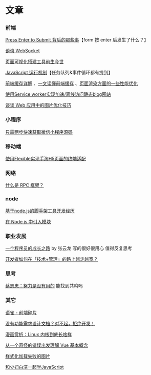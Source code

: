 # 文章

### 前端 <Badge text="看过后觉得挺好的一些内容" />
[Press Enter to Submit 背后的那些事](http://david-chen-blog.logdown.com/posts/177766-how-forms-submit-when-pressing-enter)【form 按 enter 后发生了什么？】

[谈谈 WebSocket](https://halfrost.com/websocket/)

[页面可视化搭建工具前生今世](https://zhuanlan.zhihu.com/p/37171897)

[JavaScript 运行机制](http://web.jobbole.com/95359/)【任务队列&事件循环都有提到】

[前端缓存详解](http://www.jianshu.com/p/256d0873c398) <Badge text="缓存" />、[一文读懂前端缓存](https://zhuanlan.zhihu.com/p/44789005) <Badge text="缓存" /> 、[页面渲染方面的一些性能优化](https://github.com/amfe/article/issues/47)

[使用Service worker实现加速/离线访问静态blog网站](http://web.jobbole.com/90421/)

[谈谈 Web 应用中的图片优化技巧](https://www.infoq.cn/article/gxV277O5ZZsR5w5er4pE)

### 小程序
[只需两步快速获取微信小程序源码](https://juejin.im/post/5b0e431f51882515497d979f)

### 移动端
[使用Flexible实现手淘H5页面的终端适配](https://github.com/amfe/article/issues/17)

### 网络
[什么是 RPC 框架？](https://www.zhihu.com/question/25536695)

### node
[基于node.js的脚手架工具开发经历](https://juejin.im/post/5a31d210f265da431a43330e)

[在 Node.js 中引入模块](http://huziketang.com/blog/posts/detail?postId=58eaf471a58c240ae35bb8e3)

### 职业发展
[一个程序员的成长之路](https://github.com/fouber/blog/issues/41) by 张云龙 写的很好很用心 值得反复思考

[开发者如何在「技术+管理」的路上越走越宽？](https://zhuanlan.zhihu.com/p/36018203)

### 思考
[蔡志忠：努力是没有用的](https://www.yuque.com/book-academy/share/shp7tu) 能找到共鸣吗

### 其它

[语雀 - 前端碎片](https://www.yuque.com/17biu/sacpix)

[没有功能需求设计文档？对不起，拒绝开发！](http://blog.jobbole.com/110645/)

[漫画赏析：Linux 内核到底长啥样](http://blog.jobbole.com/110581/)

[从一个奇怪的错误出发理解 Vue 基本概念](https://zhuanlan.zhihu.com/p/25486761#tipjar)

[样式化加载失败的图片](http://web.jobbole.com/90430/)

[和少妇白洁一起学JavaScript](https://segmentfault.com/a/1190000008449808)
